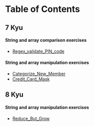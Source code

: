 # Table of Contents

## 7 Kyu

#### String and array comparison exercises

- [Regex_validate_PIN_code](7_kyu/String_array_comparison/Regex_validate_PIN_code.ts)

#### String and array manipulation exercises

- [Categorize_New_Member](7_kyu/String_array_manipulation/Categorize_New_Member.ts)
- [Credit_Card_Mask](7_kyu/String_array_manipulation/Credit_Card_Mask.ts)

## 8 Kyu

#### String and array manipulation exercises

- [Reduce_But_Grow](8_kyu/String_array_manipulation/Reduce_But_Grow.ts)

